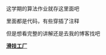 这学期的算法作业就存这里面吧


  里面都是代码，有些穿插了注释<br/>
  
  
  但是想看完整的讲解还是去我的博客找吧
  
  **[滑技工厂](https://blog.csdn.net/qq_41718454)**
 
